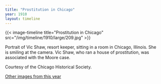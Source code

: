 ```yaml
---
title: "Prostitution in Chicago"
year: 1910
layout: timeline
---
```


{{< image-timeline title="Prostitution in Chicago" src="/img/timeline/1910/large/209.jpg" >}}


Portrait of Vic Shaw, resort keeper, sitting in a room in Chicago, Illinois. She is smiling at the camera. Vic Shaw, who ran a house of prostitution, was associated with the Moore case. 

Courtesy of the Chicago Historical Society.  

[Other images from this year](/historical/timeline/1910)